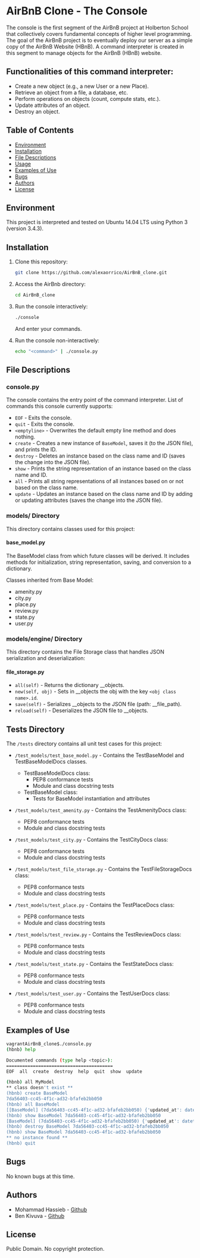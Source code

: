 # AirBnB Clone - The Console

The console is the first segment of the AirBnB project at Holberton School that collectively covers fundamental concepts of higher level programming. The goal of the AirBnB project is to eventually deploy our server as a simple copy of the AirBnB Website (HBnB). A command interpreter is created in this segment to manage objects for the AirBnB (HBnB) website.

## Functionalities of this command interpreter:

- Create a new object (e.g., a new User or a new Place).
- Retrieve an object from a file, a database, etc.
- Perform operations on objects (count, compute stats, etc.).
- Update attributes of an object.
- Destroy an object.

## Table of Contents

- [Environment](#environment)
- [Installation](#installation)
- [File Descriptions](#file-descriptions)
- [Usage](#usage)
- [Examples of Use](#examples-of-use)
- [Bugs](#bugs)
- [Authors](#authors)
- [License](#license)

## Environment

This project is interpreted and tested on Ubuntu 14.04 LTS using Python 3 (version 3.4.3).

## Installation

1. Clone this repository:

   ```bash
   git clone https://github.com/alexaorrico/AirBnB_clone.git
   ```

2. Access the AirBnb directory:

   ```bash
   cd AirBnB_clone
   ```

3. Run the console interactively:

   ```bash
   ./console
   ```

   And enter your commands.

4. Run the console non-interactively:

   ```bash
   echo "<command>" | ./console.py
   ```

## File Descriptions

### console.py

The console contains the entry point of the command interpreter. List of commands this console currently supports:

- `EOF` - Exits the console.
- `quit` - Exits the console.
- `<emptyline>` - Overwrites the default empty line method and does nothing.
- `create` - Creates a new instance of `BaseModel`, saves it (to the JSON file), and prints the ID.
- `destroy` - Deletes an instance based on the class name and ID (saves the change into the JSON file).
- `show` - Prints the string representation of an instance based on the class name and ID.
- `all` - Prints all string representations of all instances based on or not based on the class name.
- `update` - Updates an instance based on the class name and ID by adding or updating attributes (saves the change into the JSON file).

### models/ Directory

This directory contains classes used for this project:

#### base_model.py

The BaseModel class from which future classes will be derived. It includes methods for initialization, string representation, saving, and conversion to a dictionary.

Classes inherited from Base Model:

- amenity.py
- city.py
- place.py
- review.py
- state.py
- user.py

### models/engine/ Directory

This directory contains the File Storage class that handles JSON serialization and deserialization:

#### file_storage.py

- `all(self)` - Returns the dictionary __objects.
- `new(self, obj)` - Sets in __objects the obj with the key `<obj class name>.id`.
- `save(self)` - Serializes __objects to the JSON file (path: __file_path).
- `reload(self)` - Deserializes the JSON file to __objects.

## Tests Directory

The `/tests` directory contains all unit test cases for this project:

- `/test_models/test_base_model.py` - Contains the TestBaseModel and TestBaseModelDocs classes.
  - TestBaseModelDocs class:
    - PEP8 conformance tests
    - Module and class docstring tests
  - TestBaseModel class:
    - Tests for BaseModel instantiation and attributes

- `/test_models/test_amenity.py` - Contains the TestAmenityDocs class:
  - PEP8 conformance tests
  - Module and class docstring tests

- `/test_models/test_city.py` - Contains the TestCityDocs class:
  - PEP8 conformance tests
  - Module and class docstring tests

- `/test_models/test_file_storage.py` - Contains the TestFileStorageDocs class:
  - PEP8 conformance tests
  - Module and class docstring tests

- `/test_models/test_place.py` - Contains the TestPlaceDocs class:
  - PEP8 conformance tests
  - Module and class docstring tests

- `/test_models/test_review.py` - Contains the TestReviewDocs class:
  - PEP8 conformance tests
  - Module and class docstring tests

- `/test_models/test_state.py` - Contains the TestStateDocs class:
  - PEP8 conformance tests
  - Module and class docstring tests

- `/test_models/test_user.py` - Contains the TestUserDocs class:
  - PEP8 conformance tests
  - Module and class docstring tests

## Examples of Use

```bash
vagrantAirBnB_clone$./console.py
(hbnb) help

Documented commands (type help <topic>):
========================================
EOF  all  create  destroy  help  quit  show  update

(hbnb) all MyModel
** class doesn't exist **
(hbnb) create BaseModel
7da56403-cc45-4f1c-ad32-bfafeb2bb050
(hbnb) all BaseModel
[[BaseModel] (7da56403-cc45-4f1c-ad32-bfafeb2bb050) {'updated_at': datetime.datetime(2017, 9, 28, 9, 50, 46, 772167), 'id': '7da56403-cc45-4f1c-ad32-bfafeb2bb050', 'created_at': datetime.datetime(2017, 9, 28, 9, 50, 46, 772123)}]
(hbnb) show BaseModel 7da56403-cc45-4f1c-ad32-bfafeb2bb050
[BaseModel] (7da56403-cc45-4f1c-ad32-bfafeb2bb050) {'updated_at': datetime.datetime(2017, 9, 28, 9, 50, 46, 772167), 'id': '7da56403-cc45-4f1c-ad32-bfafeb2bb050', 'created_at': datetime.datetime(2017, 9, 28, 9, 50, 46, 772123)}
(hbnb) destroy BaseModel 7da56403-cc45-4f1c-ad32-bfafeb2bb050
(hbnb) show BaseModel 7da56403-cc45-4f1c-ad32-bfafeb2bb050
** no instance found **
(hbnb) quit
```

## Bugs

No known bugs at this time.

## Authors

- Mohammad Hassieb - [Github](https://github.com/hassiebb)
- Ben Kivuva - [Github](https://github.com/benkivuva)

## License

Public Domain. No copyright protection.
